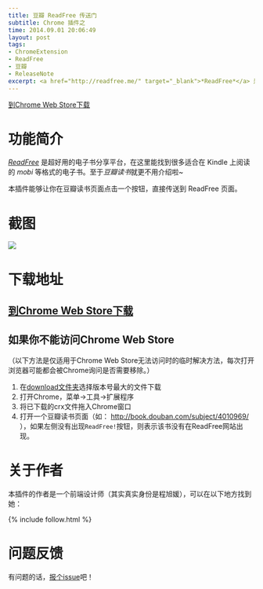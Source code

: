 ```yaml
---
title: 豆瓣 ReadFree 传送门
subtitle: Chrome 插件之
time: 2014.09.01 20:06:49
layout: post
tags:
- ChromeExtension
- ReadFree
- 豆瓣
- ReleaseNote
excerpt: <a href="http://readfree.me/" target="_blank">*ReadFree*</a> 是超好用的电子书分享平台，在这里能找到很多适合在 Kindle 上阅读的 *mobi* 等格式的电子书。至于*豆瓣读书*就更不用介绍啦~ 本插件能够让你在豆瓣读书页面点击一个按钮，直接传送到 ReadFree 页面。
---
```


<a class="no-indent button" href="https://chrome.google.com/webstore/detail/%E8%B1%86%E7%93%A3readfree%E4%BC%A0%E9%80%81%E9%97%A8/nnijmebffagpcclklhofdkjeimnmckjp?hl=en&gl=CN" target="_blank">到Chrome Web Store下载</a>

# 功能简介

<a href="http://readfree.me/" target="_blank">*ReadFree*</a> 是超好用的电子书分享平台，在这里能找到很多适合在 Kindle 上阅读的 *mobi* 等格式的电子书。至于*豆瓣读书*就更不用介绍啦~

本插件能够让你在豆瓣读书页面点击一个按钮，直接传送到 ReadFree 页面。

# 截图

![](https://github.com/Ovilia/readfree-chrome-extension/raw/master/res/screenshot.png)

# 下载地址

## <a href="https://chrome.google.com/webstore/detail/%E8%B1%86%E7%93%A3readfree%E4%BC%A0%E9%80%81%E9%97%A8/nnijmebffagpcclklhofdkjeimnmckjp?hl=en&gl=CN" target="_blank">到Chrome Web Store下载</a>

## 如果你不能访问Chrome Web Store

（以下方法是仅适用于Chrome Web Store无法访问时的临时解决方法，每次打开浏览器可能都会被Chrome询问是否需要移除。）

1. 在<a href="https://github.com/Ovilia/readfree-chrome-extension/tree/master/download">download文件夹</a>选择版本号最大的文件下载
2. 打开Chrome，菜单->工具->扩展程序
3. 将已下载的crx文件拖入Chrome窗口
4. 打开一个豆瓣读书页面（如： http://book.douban.com/subject/4010969/ ），如果左侧没有出现`ReadFree!`按钮，则表示该书没有在ReadFree网站出现。

# 关于作者

本插件的作者是一个前端设计师（其实真实身份是程旭媛），可以在以下地方找到她：

{% include follow.html %}

# 问题反馈

有问题的话，<a href="https://github.com/Ovilia/readfree-chrome-extension/issues/new">报个issue</a>吧！

